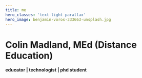 ```yaml
---
title: me
hero_classes: 'text-light parallax'
hero_image: benjamin-voros-333663-unsplash.jpg
---
```


# Colin Madland, MEd (Distance Education)
#### educator | technologist | phd student


